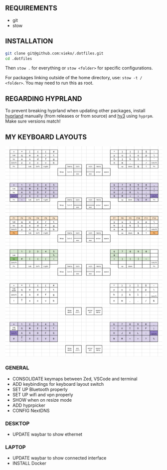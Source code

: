 ## REQUIREMENTS

- git
- stow

## INSTALLATION

```bash
git clone git@github.com:vieko/.dotfiles.git
cd .dotfiles
```

Then `stow .` for everything or `stow <folder>` for specific configurations.

For packages linking outside of the home directory, use: `stow -t / <folder>`. You may need to run this as root.

## REGARDING HYPRLAND

To prevent breaking hyprland when updating other packages, install [hyprland](https://wiki.hyprland.org/Getting-Started/Installation/) manually (from releases or from source) and [hy3](https://github.com/outfoxxed/hy3) using `hyprpm`. Make sure versions match!

## MY KEYBOARD LAYOUTS

![Kinesis](https://github.com/vieko/.dotfiles/blob/main/assets/Screenshots/kinesis-layout.png)
![Voyager](https://github.com/vieko/.dotfiles/blob/main/assets/Screenshots/voyager-layout.png)

### GENERAL

- CONSOLIDATE keymaps between Zed, VSCode and terminal
- ADD keybindings for keyboard layout switch
- SET UP Bluetooth properly
- SET UP wifi and vpn properly
- SHOW when on resize mode
- ADD hyprpicker
- CONFIG NextDNS

### DESKTOP

- UPDATE waybar to show ethernet

### LAPTOP

- UPDATE waybar to show connected interface
- INSTALL Docker

